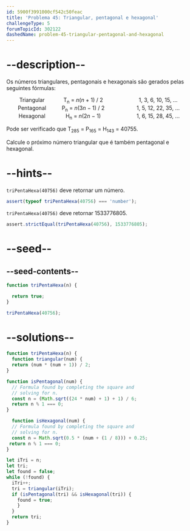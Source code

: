 ```yaml
---
id: 5900f3991000cf542c50feac
title: 'Problema 45: Triangular, pentagonal e hexagonal'
challengeType: 5
forumTopicId: 302122
dashedName: problem-45-triangular-pentagonal-and-hexagonal
---
```


# --description--

Os números triangulares, pentagonais e hexagonais são gerados pelas seguintes fórmulas:

<div style='display: inline-grid; text-align: center; grid-template-columns: 135px 135px 260px; grid-template-rows: auto;'><div>Triangular</div><div>T<sub>n</sub> = <var>n</var>(<var>n</var> + 1) / 2</div><div>1, 3, 6, 10, 15, ...</div></div>
<div style='display: inline-grid; text-align: center; grid-template-columns: 135px 135px 260px; grid-template-rows: auto;'><div>Pentagonal</div><div>P<sub>n</sub> = <var>n</var>(3<var>n</var> − 1) / 2</div><div>1, 5, 12, 22, 35, ...</div></div>
<div style='display: inline-grid; text-align: center; grid-template-columns: 135px 135px 260px; grid-template-rows: auto;'><div>Hexagonal</div><div>H<sub>n</sub> = <var>n</var>(2<var>n</var> − 1)</div><div>1, 6, 15, 28, 45, ...</div></div>

Pode ser verificado que T<sub>285</sub> = P<sub>165</sub> = H<sub>143</sub> = 40755.

Calcule o próximo número triangular que é também pentagonal e hexagonal.

# --hints--

`triPentaHexa(40756)` deve retornar um número.

```js
assert(typeof triPentaHexa(40756) === 'number');
```

`triPentaHexa(40756)` deve retornar 1533776805.

```js
assert.strictEqual(triPentaHexa(40756), 1533776805);
```

# --seed--

## --seed-contents--

```js
function triPentaHexa(n) {

  return true;
}

triPentaHexa(40756);
```

# --solutions--

```js
function triPentaHexa(n) {
  function triangular(num) {
  return (num * (num + 1)) / 2;
}

function isPentagonal(num) {
  // Formula found by completing the square and
  // solving for n.
  const n = (Math.sqrt((24 * num) + 1) + 1) / 6;
  return n % 1 === 0;
}

  function isHexagonal(num) {
  // Formula found by completing the square and
  // solving for n.
  const n = Math.sqrt(0.5 * (num + (1 / 8))) + 0.25;
 return n % 1 === 0;
}

let iTri = n;
let tri;
let found = false;
while (!found) {
  iTri++;
  tri = triangular(iTri);
  if (isPentagonal(tri) && isHexagonal(tri)) {
    found = true;
    }
  }
  return tri;
}
```
